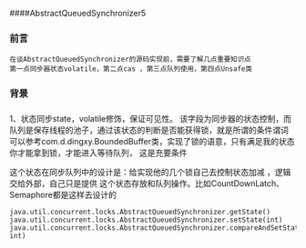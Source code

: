 ####AbstractQueuedSynchronizer5
### 前言
```
在谈AbstractQueuedSynchronizer的源码实现前，需要了解几点重要知识点
第一点同步器状态volatile，第二点cas ，第三点队列使用，第四点Unsafe类 
```

### 背景


###

1、状态同步state，volatile修饰，保证可见性。
该字段为同步器的状态控制，而队列是保存线程的池子，通过该状态的判断是否能获得锁，就是所谓的条件谓词
可以参考com.d.dingxy.BoundedBuffer类，实现了锁的语意，只有满足我的状态你才能拿到锁，才能进入等待队列，
这是充要条件

这个状态在同步队列中的设计是：给实现他的几个锁自己去控制状态加减 ，逻辑交给外部，自己只是提供
这个状态存放和队列操作。比如CountDownLatch、Semaphore都是这样去设计的
```
java.util.concurrent.locks.AbstractQueuedSynchronizer.getState()
java.util.concurrent.locks.AbstractQueuedSynchronizer.setState(int)
java.util.concurrent.locks.AbstractQueuedSynchronizer.compareAndSetState(int, int)